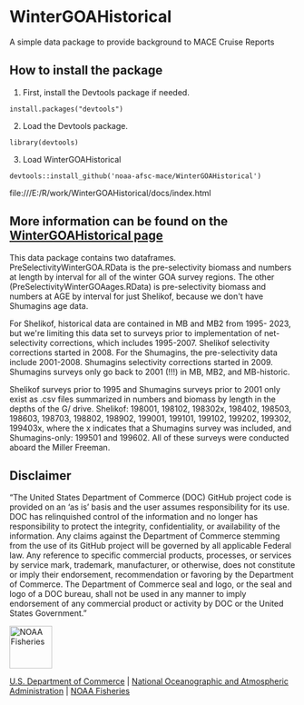 # WinterGOAHistorical

A simple data package to provide background to MACE Cruise Reports

## How to install the package

1. First, install the Devtools package if needed.

`install.packages("devtools")`

2. Load the Devtools package.

`library(devtools)`

3. Load WinterGOAHistorical

`devtools::install_github('noaa-afsc-mace/WinterGOAHistorical')`

file:///E:/R/work/WinterGOAHistorical/docs/index.html
## More information can be found on the [WinterGOAHistorical page](https://noaa-afsc-mace.github.io/WinterGOAHistorical/)

This data package contains two dataframes. PreSelectivityWinterGOA.RData is the pre-selectivity biomass and numbers at length by interval for all of the winter GOA survey regions. The other (PreSelectivityWinterGOAages.RData) is pre-selectivity biomass and numbers at AGE by interval for just Shelikof, because we don't have Shumagins age data. 

For Shelikof, historical data are contained in MB and MB2 from 1995- 2023, but we're limiting this data set to surveys prior to implementation of net-selectivity corrections, which includes 1995-2007. Shelikof selectivity corrections started in 2008. For the Shumagins, the pre-selectivity data include 2001-2008. Shumagins selectivity corrections started in 2009. Shumagins surveys only go back to 2001 (!!!) in MB, MB2, and MB-historic.

Shelikof surveys prior to 1995 and Shumagins surveys prior to 2001 only exist as .csv files summarized in numbers and biomass by length in the depths of the G/ drive. Shelikof: 198001, 198102, 198302x, 198402, 198503, 198603, 198703, 198802, 198902, 199001, 199101, 199102, 199202, 199302, 199403x, where the x indicates that a Shumagins survey was included, and Shumagins-only: 199501 and 199602. All of these surveys were conducted aboard the Miller Freeman. 

## Disclaimer

“The United States Department of Commerce (DOC) GitHub project code is provided on an ‘as is’ basis and the user assumes responsibility for its use. DOC has relinquished control of the information and no longer has responsibility to protect the integrity, confidentiality, or availability of the information. Any claims against the Department of Commerce stemming from the use of its GitHub project will be governed by all applicable Federal law. Any reference to specific commercial products, processes, or services by service mark, trademark, manufacturer, or otherwise, does not constitute or imply their endorsement, recommendation or favoring by the Department of Commerce. The Department of Commerce seal and logo, or the seal and logo of a DOC bureau, shall not be used in any manner to imply endorsement of any commercial product or activity by DOC or the United States Government.”


<img src="https://raw.githubusercontent.com/nmfs-fish-tools/nmfspalette/main/man/figures/noaa-fisheries-rgb-2line-horizontal-small.png" height="75" alt="NOAA Fisheries">

[U.S. Department of Commerce](https://www.commerce.gov/) | [National Oceanographic and Atmospheric Administration](https://www.noaa.gov) | [NOAA Fisheries](https://www.fisheries.noaa.gov/)
